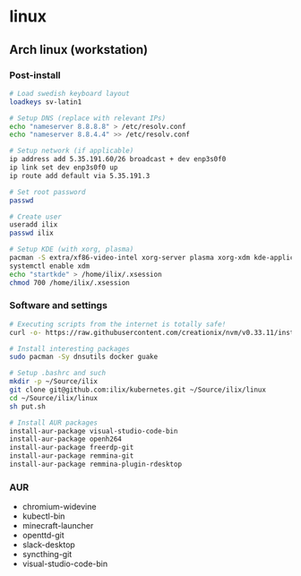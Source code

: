 # linux

## Arch linux (workstation)

### Post-install

```bash
# Load swedish keyboard layout
loadkeys sv-latin1

# Setup DNS (replace with relevant IPs)
echo "nameserver 8.8.8.8" > /etc/resolv.conf
echo "nameserver 8.8.4.4" >> /etc/resolv.conf

# Setup network (if applicable)
ip address add 5.35.191.60/26 broadcast + dev enp3s0f0
ip link set dev enp3s0f0 up
ip route add default via 5.35.191.3

# Set root password
passwd

# Create user
useradd ilix
passwd ilix

# Setup KDE (with xorg, plasma)
pacman -S extra/xf86-video-intel xorg-server plasma xorg-xdm kde-applications
systemctl enable xdm
echo "startkde" > /home/ilix/.xsession
chmod 700 /home/ilix/.xsession
```

### Software and settings

```bash
# Executing scripts from the internet is totally safe!
curl -o- https://raw.githubusercontent.com/creationix/nvm/v0.33.11/install.sh | bash

# Install interesting packages
sudo pacman -Sy dnsutils docker guake

# Setup .bashrc and such
mkdir -p ~/Source/ilix
git clone git@github.com:ilix/kubernetes.git ~/Source/ilix/linux
cd ~/Source/ilix/linux
sh put.sh

# Install AUR packages
install-aur-package visual-studio-code-bin
install-aur-package openh264
install-aur-package freerdp-git
install-aur-package remmina-git
install-aur-package remmina-plugin-rdesktop
```

### AUR

- chromium-widevine
- kubectl-bin
- minecraft-launcher
- openttd-git
- slack-desktop
- syncthing-git
- visual-studio-code-bin
